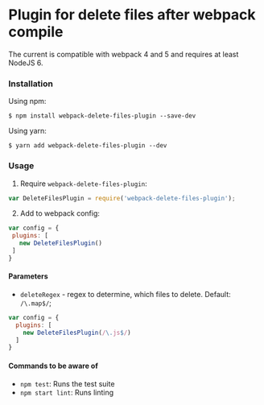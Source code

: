 # Plugin for delete files after webpack compile

The current is compatible with webpack 4 and 5 and requires at least NodeJS 6.

### Installation

Using npm:

```
$ npm install webpack-delete-files-plugin --save-dev
```

Using yarn:

```
$ yarn add webpack-delete-files-plugin --dev
```

### Usage

1. Require `webpack-delete-files-plugin`:

```js
var DeleteFilesPlugin = require('webpack-delete-files-plugin');
```

2. Add to webpack config:

```js
var config = {
 plugins: [
   new DeleteFilesPlugin()
 ]
}
```

#### Parameters

- `deleteRegex` - regex to determine, which files to delete. Default: `/\.map$/`;

```js
var config = {
  plugins: [
    new DeleteFilesPlugin(/\.js$/)
  ]
}
```

#### Commands to be aware of

- `npm test`: Runs the test suite
- `npm start lint`: Runs linting
